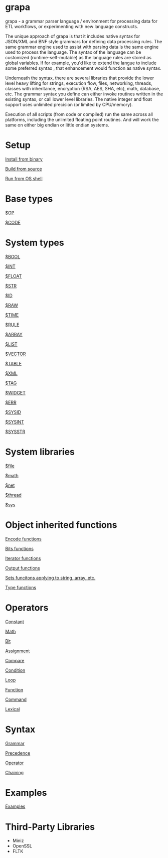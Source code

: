 
# grapa
grapa - a grammar parser language / environment for processing data for ETL workflows, or experimenting with new language constructs. 

The unique approach of grapa is that it includes native syntax for JSON/XML and BNF style grammars for defining data processing rules. The same grammar engine used to assist with parsing data is the same engine used to process the language. The syntax of the language can be customized (runtime-self-mutable) as the language rules are stored as global variables. If for example, you'd like to extend the langue to include some preferred syntax , that enhancement would function as native syntax. 

Underneath the syntax, there are several libraries that provide the lower level heavy lifting for strings, execution flow, files, networking, threads, classes with inheritance, encryption (RSA, AES, SHA, etc), math, database, etc. The grammar syntax you define can either invoke routines written in the existing syntax, or call lower level libraries. The native integer and float support uses unlimited precision (or limited by CPU/memory). 

Execution of all scripts (from code or compiled) run the same across all platforms, including the unlimited floating point routines. And will work the same on either big endian or little endian systems. 

# Setup
[Install from binary](docs/BINARY.md)

[Build from source](docs/BUILD.md)

[Run from OS shell](docs/RUN.md)

# Base types
[$OP](docs/type/OP.md)

[$CODE](docs/type/CODE.md)

# System types

[$BOOL](docs/type/BOOL.md)

[$INT](docs/type/INT.md)

[$FLOAT](docs/type/FLOAT.md)

[$STR](docs/type/STR.md)

[$ID](docs/type/ID.md)

[$RAW](docs/type/RAW.md)

[$TIME](docs/type/TIME.md)

[$RULE](docs/type/RULE.md)

[$ARRAY](docs/type/ARRAY.md)

[$LIST](docs/type/LIST.md)

[$VECTOR](docs/type/VECTOR.md)

[$TABLE](docs/type/TABLE.md)

[$XML](docs/type/XML.md)

[$TAG](docs/type/TAG.md)

[$WIDGET](docs/type/WIDGET.md)

[$ERR](docs/type/ERR.md)

[$SYSID](docs/type/SYSID.md)

[$SYSINT](docs/type/SYSINT.md)

[$SYSSTR](docs/type/SYSSTR.md)


# System libraries
[$file](docs/sys/file.md)

[$math](docs/sys/math.md)

[$net](docs/sys/net.md)

[$thread](docs/sys/thread.md)

[$sys](docs/sys/sys.md)

# Object inherited functions

[Encode functions](docs/obj/encode.md)

[Bits functions](docs/obj/bits.md)

[Iterator functions](docs/obj/iterate.md)

[Output functions](docs/obj/output.md)

[Sets funcitons applying to string, array, etc.](docs/obj/sets.md)

[Type functions](docs/obj/type.md)

# Operators
[Constant](docs/operators/constant.md)

[Math](docs/operators/math.md)

[Bit](docs/operators/bit.md)

[Assignment](docs/operators/assignment.md)

[Compare](docs/operators/compare.md)

[Condition](docs/operators/condition.md)

[Loop](docs/operators/loop.md)

[Function](docs/operators/function.md)

[Command](docs/operators/command.md)

[Lexical](docs/operators/lexical.md)

# Syntax
[Grammar](docs/syntax/grammar.md)

[Precedence](docs/syntax/precedence.md)

[Operator](docs/syntax/operator.md)

[Chaining](docs/syntax/chaining.md)

# Examples
[Examples](docs/EXAMPLES.md)

# Third-Party Libraries
* Miniz
* OpenSSL
* FLTK
